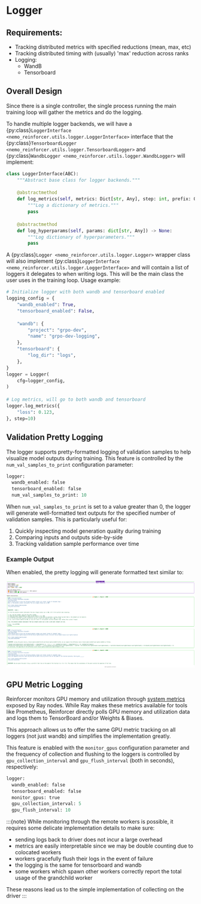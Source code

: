 # Logger

## Requirements:

* Tracking distributed metrics with specified reductions (mean, max, etc)
* Tracking distributed timing with (usually) 'max' reduction across ranks
* Logging:
   * WandB
   * Tensorboard

## Overall Design

Since there is a single controller, the single process running the main training loop will gather the metrics and do the logging.

To handle multiple logger backends, we will have a {py:class}`LoggerInterface <nemo_reinforcer.utils.logger.LoggerInterface>` interface that the {py:class}`TensorboardLogger <nemo_reinforcer.utils.logger.TensorboardLogger>` and {py:class}`WandbLogger <nemo_reinforcer.utils.logger.WandbLogger>` will implement:

```python
class LoggerInterface(ABC):
    """Abstract base class for logger backends."""

    @abstractmethod
    def log_metrics(self, metrics: Dict[str, Any], step: int, prefix: Optional[str]: "") -> None:
        """Log a dictionary of metrics."""
        pass

    @abstractmethod
    def log_hyperparams(self, params: dict[str, Any]) -> None:
        """Log dictionary of hyperparameters."""
        pass
```

A {py:class}`Logger <nemo_reinforcer.utils.logger.Logger>` wrapper class will also implement {py:class}`LoggerInterface <nemo_reinforcer.utils.logger.LoggerInterface>` and will contain a list of loggers it delegates to when writing logs. This will be the main class the user uses in the training loop. Usage example:

```python
# Initialize logger with both wandb and tensorboard enabled
logging_config = {
    "wandb_enabled": True,
    "tensorboard_enabled": False,

    "wandb": {
        "project": "grpo-dev",
        "name": "grpo-dev-logging",
    },
    "tensorboard": {
        "log_dir": "logs",
    },
}
logger = Logger(
    cfg=logger_config,
)

# Log metrics, will go to both wandb and tensorboard
logger.log_metrics({
    "loss": 0.123,
}, step=10)
```

## Validation Pretty Logging

The logger supports pretty-formatted logging of validation samples to help visualize model outputs during training. This feature is controlled by the `num_val_samples_to_print` configuration parameter:

```python
logger:
  wandb_enabled: false
  tensorboard_enabled: false
  num_val_samples_to_print: 10
```

When `num_val_samples_to_print` is set to a value greater than 0, the logger will generate well-formatted text outputs for the specified number of validation samples. This is particularly useful for:

1. Quickly inspecting model generation quality during training
2. Comparing inputs and outputs side-by-side
3. Tracking validation sample performance over time

### Example Output

When enabled, the pretty logging will generate formatted text similar to:

![Validation Pretty Logging Example](../assets/val-log.png)

## GPU Metric Logging

Reinforcer monitors GPU memory and utilization through [system metrics](https://docs.ray.io/en/latest/ray-observability/reference/system-metrics.html#system-metrics) exposed by Ray nodes. While Ray makes these metrics available for tools like Prometheus, Reinforcer directly polls GPU memory and utilization data and logs them to TensorBoard and/or Weights & Biases.

This approach allows us to offer the same GPU metric tracking on all loggers (not just wandb) and simplifies the implementation greatly.

This feature is enabled with the `monitor_gpus` configuration parameter and the frequency of collection and flushing to the loggers is controlled by `gpu_collection_interval` and `gpu_flush_interval` (both in seconds), respectively:

```python
logger:
  wandb_enabled: false
  tensorboard_enabled: false
  monitor_gpus: true
  gpu_collection_interval: 5
  gpu_flush_interval: 10
```

:::{note}
While monitoring through the remote workers is possible, it requires some delicate implementation details to make sure:
* sending logs back to driver does not incur a large overhead
* metrics are easily interpretable since we may be double counting due to colocated workers
* workers gracefully flush their logs in the event of failure
* the logging is the same for tensorboard and wandb
* some workers which spawn other workers correctly report the total usage of the grandchild worker

These reasons lead us to the simple implementation of collecting on the driver
:::
